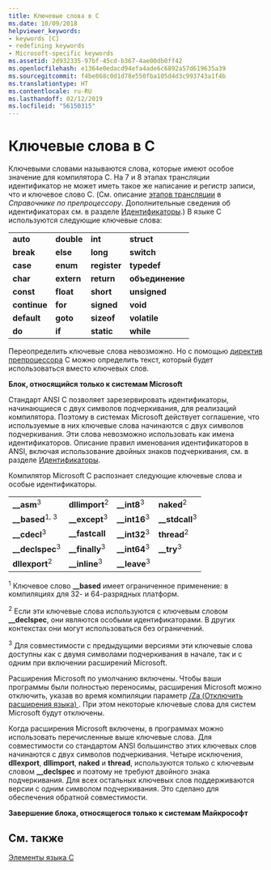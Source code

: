 ```yaml
---
title: Ключевые слова в C
ms.date: 10/09/2018
helpviewer_keywords:
- keywords [C]
- redefining keywords
- Microsoft-specific keywords
ms.assetid: 2d932335-97bf-45cd-b367-4ae00db0ff42
ms.openlocfilehash: e1364e0edacd94efa4ade6c6892a57d619635a39
ms.sourcegitcommit: f4be868c0d1d78e550fba105d4d3c993743a1f4b
ms.translationtype: HT
ms.contentlocale: ru-RU
ms.lasthandoff: 02/12/2019
ms.locfileid: "56150315"
---
```

# <a name="c-keywords"></a>Ключевые слова в C

Ключевыми словами называются слова, которые имеют особое значение для компилятора C. На 7 и 8 этапах трансляции идентификатор не может иметь такое же написание и регистр записи, что и ключевое слово C. (См. описание [этапов трансляции](../preprocessor/phases-of-translation.md) в *Справочнике по препроцессору*. Дополнительные сведения об идентификаторах см. в разделе [Идентификаторы](../c-language/c-identifiers.md).) В языке C используются следующие ключевые слова:

|||||
|-|-|-|-|
|**auto**|**double**|**int**|**struct**|
|**break**|**else**|**long**|**switch**|
|**case**|**enum**|**register**|**typedef**|
|**char**|**extern**|**return**|**объединение**|
|**const**|**float**|**short**|**unsigned**|
|**continue**|**for**|**signed**|**void**|
|**default**|**goto**|**sizeof**|**volatile**|
|**do**|**if**|**static**|**while**|

Переопределить ключевые слова невозможно. Но с помощью [директив препроцессора](../preprocessor/preprocessor-directives.md) C можно определить текст, который будет использоваться вместо ключевых слов.

**Блок, относящийся только к системам Microsoft**

Стандарт ANSI C позволяет зарезервировать идентификаторы, начинающиеся с двух символов подчеркивания, для реализаций компилятора. Поэтому в системах Microsoft действует соглашение, что используемые в них ключевые слова начинаются с двух символов подчеркивания. Эти слова невозможно использовать как имена идентификаторов. Описание правил именования идентификаторов в ANSI, включая использование двойных знаков подчеркивания, см. в разделе [Идентификаторы](../c-language/c-identifiers.md).

Компилятор Microsoft C распознает следующие ключевые слова и особые идентификаторы.

|||||
|-|-|-|-|
|**__asm**<sup>3</sup>|**dllimport**<sup>2</sup>|**__int8**<sup>3</sup>|**naked**<sup>2</sup>|
|**__based**<sup>1, 3</sup>|**__except**<sup>3</sup>|**__int16**<sup>3</sup>|**__stdcall**<sup>3</sup>|
|**__cdecl**<sup>3</sup>|**__fastcall**|**__int32**<sup>3</sup>|**thread**<sup>2</sup>|
|**__declspec**<sup>3</sup>|**__finally**<sup>3</sup>|**__int64**<sup>3</sup>|**__try**<sup>3</sup>|
|**dllexport**<sup>2</sup>|**__inline**<sup>3</sup>|**__leave**<sup>3</sup>||

<sup>1</sup> Ключевое слово **__based** имеет ограниченное применение: в компиляциях для 32- и 64-разрядных платформ.

<sup>2</sup> Если эти ключевые слова используются с ключевым словом **__declspec**, они являются особыми идентификаторами. В других контекстах они могут использоваться без ограничений.

<sup>3</sup> Для совместимости с предыдущими версиями эти ключевые слова доступны как с двумя символами подчеркивания в начале, так и с одним при включении расширений Microsoft.

Расширения Microsoft по умолчанию включены. Чтобы ваши программы были полностью переносимы, расширения Microsoft можно отключить, указав во время компиляции параметр [/Za \(Отключить расширения языка) ](../build/reference/za-ze-disable-language-extensions.md). При этом некоторые ключевые слова для систем Microsoft будут отключены.

Когда расширения Microsoft включены, в программах можно использовать перечисленные выше ключевые слова. Для совместимости со стандартом ANSI большинство этих ключевых слов начинаются с двух символов подчеркивания. Четыре исключения, **dllexport**, **dllimport**, **naked** и **thread**, используются только с ключевым словом **__declspec** и поэтому не требуют двойного знака подчеркивания. Для всех остальных ключевых слов поддерживаются версии с одним символом подчеркивания. Это сделано для обеспечения обратной совместимости.

**Завершение блока, относящегося только к системам Майкрософт**

## <a name="see-also"></a>См. также

[Элементы языка C](../c-language/elements-of-c.md)
